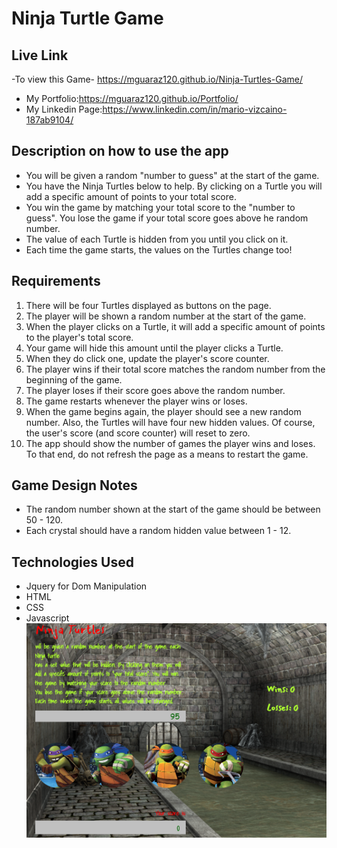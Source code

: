# Ninja Turtle Game

## Live Link

-To view this Game- https://mguaraz120.github.io/Ninja-Turtles-Game/

- My Portfolio:https://mguaraz120.github.io/Portfolio/
- My Linkedin Page:https://www.linkedin.com/in/mario-vizcaino-187ab9104/

## Description on how to use the app

- You will be given a random "number to guess" at the start of the game.
- You have the Ninja Turtles below to help. By clicking on a Turtle you will add a specific amount of points to your total score.
- You win the game by matching your total score to the "number to guess". You lose the game if your total score goes above he random number.
- The value of each Turtle is hidden from you until you click on it.
- Each time the game starts, the values on the Turtles change too!

## Requirements

1. There will be four Turtles displayed as buttons on the page.
2. The player will be shown a random number at the start of the game.
3. When the player clicks on a Turtle, it will add a specific amount of points to the player's total score.
4. Your game will hide this amount until the player clicks a Turtle.
5. When they do click one, update the player's score counter.
6. The player wins if their total score matches the random number from the beginning of the game.
7. The player loses if their score goes above the random number.
8. The game restarts whenever the player wins or loses.
9. When the game begins again, the player should see a new random number. Also, the Turtles will have four new hidden values. Of course, the user's score (and score counter) will reset to zero.
10. The app should show the number of games the player wins and loses. To that end, do not refresh the page as a means to restart the game.

## Game Design Notes

- The random number shown at the start of the game should be between 50 - 120.
- Each crystal should have a random hidden value between 1 - 12.

## Technologies Used

- Jquery for Dom Manipulation
- HTML
- CSS
- Javascript
  ![Image description](assets/images/turtles1.PNG)
